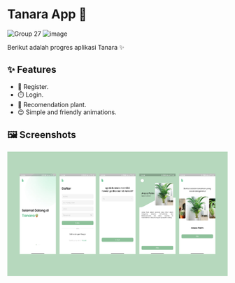 # Tanara App 🌱
<img width="196" alt="Group 27" src="https://github.com/FUFO-TEAM/Tanara/assets/54298924/eea61163-a8bc-4661-b311-23d2c6dc8e46">

<img width="852" alt="image" src="https://github.com/FUFO-TEAM/Tanara/assets/54298924/17c375e9-742b-49a3-bdcf-f9c2f1dd1086">

Berikut adalah progres aplikasi Tanara ✨

## ✨ Features

- 📐 Register.
- ⏱️ Login.
- 🌱 Recomendation plant.
- 😍 Simple and friendly animations.

## 🖼️ Screenshots 

![screenshots](Images/SS.png)
